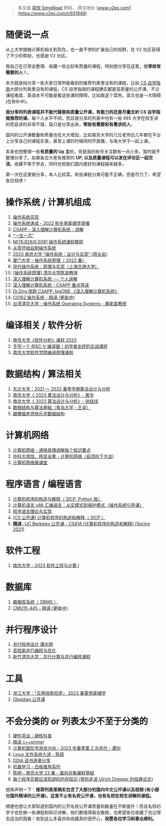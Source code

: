 > 本文由 [简悦 SimpRead](http://ksria.com/simpread/) 转码， 原文地址 [www.v2ex.com](https://www.v2ex.com/t/931949)

随便说一点
=====

从上大学接触计算机相关到现在，也一直不停的扩展自己的视野，在 V2 社区获得了不少的帮助，也感谢 V2 社区。

我自己在日常会整理、收藏一些比较有质量的课程，特别想分享在这里，**分享给有需要的人！**。

本次就是纯分享一些大家日常所能看到的推荐列表里没有的课程，比如 [CS 自学指南](https://csdiy.wiki/)大部分列表里没有的课程，CS 自学指南的课程确实都是高质量的公开课，不过课程难度，英语水平可能是看这些课的障碍，比如我这个菜狗，英文也是一大障碍 (在弥补中)。

**我分享的列表课程并不能代替那些质量公开课，有能力的还是尽量去听 CS 自学指南推荐的课**。每个人水平不同，而且我分享的列表中也有一些 985 大学在校生讲的而且讲的非常不错，我只是分享出来，**帮助有需要和有需求的人**。

国内的公开课数量和质量也在大大增加，比如南京大学的几位老师近几年都在平台上分享自己的课程实录，甚至上课的时候同时开直播，与南大学子一起上课。

本来也想整理一些**有质量的 Up 主**的，但是我的账号关注数有一点小多，暂时就不整理分享了。如果各位大佬有推荐的 **UP, 以及质量课程可以发在评论区一起交流**。收藏不等于学会，同时也祝我们国内更好的课程越来越多。

第一次在这里做分享，本人比较菜，有些课程分类可能不正确，但是尽力了，希望各位轻喷！

操作系统 / 计算机组成
============

1.  [操作系统实现](https://space.bilibili.com/491131440/channel/collectiondetail?sid=146887)
2.  [操作系统速成 - 2022 秋冬朋辈辅学录播](https://space.bilibili.com/18777618/channel/collectiondetail?sid=801384)
3.  [CSAPP - 深入理解计算机系统 - 讲解](https://space.bilibili.com/354767108/channel/collectiondetail?sid=373847)
4.  [“一生一芯”](https://space.bilibili.com/2107852263/channel/collectiondetail?sid=690279)
5.  [MIT6.828/6.S081 操作系统课程教程](https://space.bilibili.com/28086502/channel/collectiondetail?sid=674585)
6.  [从零开始自制操作系统](https://space.bilibili.com/12995787/channel/collectiondetail?sid=196337)
7.  [2023 南京大学 “操作系统：设计与实现” (蒋炎岩)](https://space.bilibili.com/202224425/channel/collectiondetail?sid=1116786)
8.  [厦门大学 - 操作系统原理（ 2022 春）](https://space.bilibili.com/40333442/channel/collectiondetail?sid=444904&ctype=0)
9.  [现代操作系统：原理与实现（上海交通大学）](https://www.bilibili.com/video/BV1B341117Ez?p=6)
10.  [[操作系统原理] 清华大学陈渝教授](https://www.bilibili.com/video/BV1wv4y1S7xm/)
11.  [深入理解计算机系统 --- 个人讲解](https://space.bilibili.com/4564101/channel/series)
12.  [深入理解计算机系统 - CSAPP 重点导读](https://www.bilibili.com/video/BV1RK4y1R7Kf/)
13.  [Dr.Dng 陪跑 CSAPP: bigONE 《深入理解计算机系统》](https://www.bilibili.com/video/BV1hf4y1P7qW/)
14.  [CS162 操作系统 - 精译 (更新中)](https://space.bilibili.com/31359187/channel/seriesdetail?sid=2310084)
15.  [台湾清华大学 - 操作系统 Operating Systems - 黄能富教授](https://www.bilibili.com/video/BV1nb411K7DT/)

编译相关 / 软件分析
===========

1.  [南京大学《软件分析》课程 2020](https://space.bilibili.com/2919428/channel/collectiondetail?sid=342930&ctype=0)
2.  [手写一个 RISC-V 编译器！初学者友好的实战课程](https://space.bilibili.com/296494084/channel/collectiondetail?sid=571708)
3.  [南京大学软件学院编译原理课程](https://space.bilibili.com/479141149/channel/collectiondetail?sid=837891)

数据结构 / 算法相关
===========

1.  [东北大学：2021 ～ 2022 春季学期算法设计与分析](https://space.bilibili.com/33807373/channel/collectiondetail?sid=442054&ctype=0)
2.  [南京大学《 2023 算法设计与分析》- 黄宇](https://space.bilibili.com/474662253/channel/collectiondetail?sid=1114093)
3.  [南京大学《 2023 算法设计与分析》- 徐经纬](https://space.bilibili.com/390606417/channel/collectiondetail?sid=1120423)
4.  [数据结构与算法基础（青岛大学 - 王卓）](https://www.bilibili.com/video/BV1nJ411V7bd/)
5.  [跟懒猫老师快乐学数据结构](https://space.bilibili.com/26340287/channel/collectiondetail?sid=5221)

计算机网络
=====

1.  [计算机网络 - 通熟易懂讲解每个知识要点](https://space.bilibili.com/327247876/channel/collectiondetail?sid=60187)
2.  [中科大郑烇、杨坚全套 - 计算机网络（自顶向下方法)](https://www.bilibili.com/video/BV1JV411t7ow/)
3.  [计算机网络微课堂](https://www.bilibili.com/video/BV1c4411d7jb/)

程序语言 / 编程语言
===========

1.  [计算机程序的构造与解释（ SICP, Python 版）](https://space.bilibili.com/283614758/channel/collectiondetail?sid=514109)
2.  [计算机语言 x86 汇编语言：从实模式到保护模式（操作系统引导课）](https://www.bilibili.com/video/BV1xE411N74T/)
3.  [程序语言理论与实现](https://space.bilibili.com/1453436642/video)
4.  [[CS 公开课] 计算机程序的构造和解释（ SICP ）](https://www.bilibili.com/video/BV1Xx41117tr/)
5.  [**精译** -UC Berkeley 公开课 - CS61A [计算机程序的构造和解释] (Spring 2021)](https://www.bilibili.com/video/BV1v64y1Q78o?p=34)

软件工程
====

1.  [南京大学 - 2023 软件工程与计算 I](https://space.bilibili.com/507030405/channel/seriesdetail?sid=1878983&ctype=0)

数据库
===

1.  [数据库系统（ DBMS ）](https://space.bilibili.com/87476569/channel/collectiondetail?sid=695667)
2.  [CMU15-445 - 精译 (更新中)](https://space.bilibili.com/31359187/channel/seriesdetail?sid=2310086)

并行程序设计
======

1.  [并行程序设计 谭光明](https://www.bilibili.com/video/BV1XM4y1S7wy?p=5)
2.  [高性能并行编程与优化](https://space.bilibili.com/263032155/channel/collectiondetail?sid=53025)
3.  [新竹清华大学：并行计算与并行编程课程](https://www.bilibili.com/video/BV1Yt411W7td/)

工具
==

1.  [浙江大学：「实用技能拾遗」 2023 春夏朋辈辅学](https://space.bilibili.com/171431343/channel/collectiondetail?sid=1213483)
2.  [Obsidian 公开课](https://space.bilibili.com/443605967/channel/collectiondetail?sid=266172)

不会分类的 or 列表太少不至于分类的
===================

1.  [硬件茶谈：硬核科普](https://space.bilibili.com/14871346/channel/collectiondetail?sid=550815)
2.  [精读 c++primer](https://space.bilibili.com/479038960/channel/collectiondetail?sid=997541)
3.  [计算机图形学游戏方向 - 2023 年春季第 2 次迭代 - 谭剑](https://space.bilibili.com/1268065381/channel/collectiondetail?sid=1163347)
4.  [Linux 文件系统九讲 - 陈硕](https://space.bilibili.com/1356949475/channel/collectiondetail?sid=1211802)
5.  [DDIA 读书逐章分享](https://space.bilibili.com/30933812/channel/collectiondetail?sid=240551)
6.  [机器学习 - 白板推导系列](https://www.bilibili.com/video/BV1aE411o7qd/)
7.  [陈明 - 南京大学 23 春 - 面向对象编程基础](https://space.bilibili.com/395471891/channel/collectiondetail?sid=1213523)
8.  [每个程序员都应该知道的内存知识 (带你走读 Ulrich Drepper 的经典论文)](https://www.bilibili.com/video/BV1Xy4y1b7SK/)

想再声明一下：**推荐列表里确实包含了大部分的国内中文公开课以及视频 (有小部分国外精译的公开课)，这里不止有名校公开课，也有名校在校生讲解的课程。**

顺便也想让大家知道到国内的公开名校公开课质量和数量在不断提升！而且名校的学子也在做一些课程和知识讲解，他们都值得我去敬佩，也希望各位收藏了也记得去适当的观看！收到这么多喜欢和收藏真的很开心，**祝愿各位学习和事业顺利。**